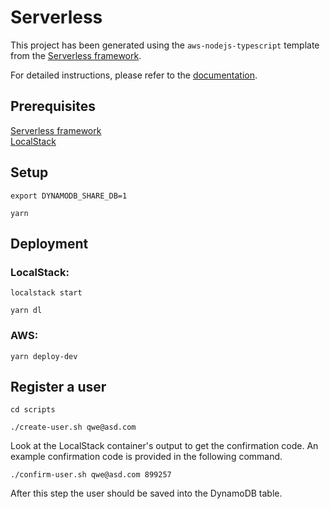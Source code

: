 # Serverless

This project has been generated using the `aws-nodejs-typescript` template from the [Serverless framework](https://www.serverless.com/).

For detailed instructions, please refer to the [documentation](https://www.serverless.com/framework/docs/providers/aws/).

## Prerequisites

[Serverless framework](https://www.serverless.com/framework/docs/getting-started)  
[LocalStack](https://docs.localstack.cloud/getting-started/installation/)

## Setup

```shell
export DYNAMODB_SHARE_DB=1
```

```shell
yarn
```

## Deployment

### LocalStack:

```shell
localstack start
```

```shell
yarn dl
```

### AWS:
```shell
yarn deploy-dev
```

## Register a user

```shell
cd scripts
```

```shell
./create-user.sh qwe@asd.com
```

Look at the LocalStack container's output to get the confirmation code.
An example confirmation code is provided in the following command.

```shell
./confirm-user.sh qwe@asd.com 899257
```

After this step the user should be saved into the DynamoDB table.
